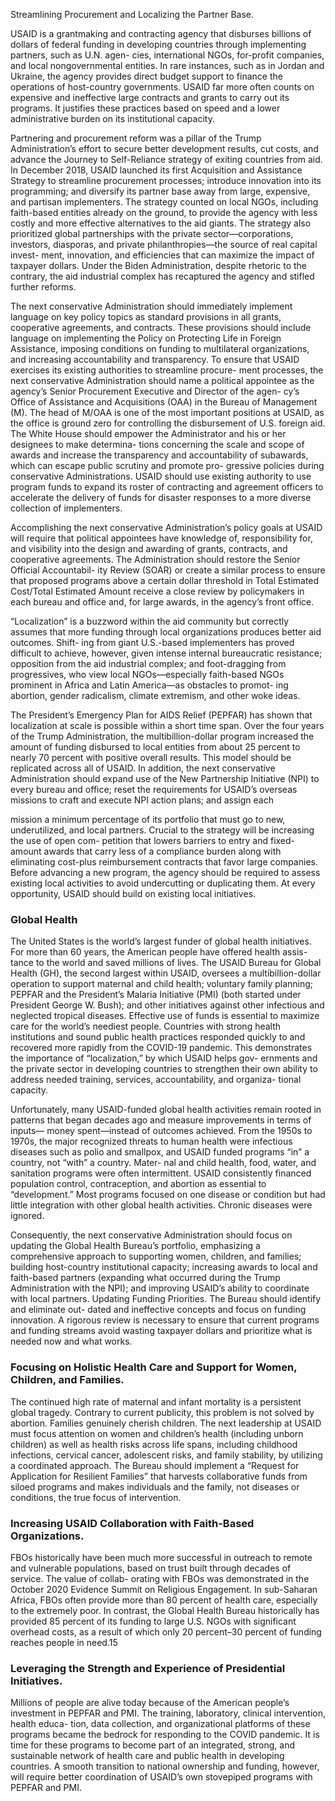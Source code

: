 
Streamlining Procurement and Localizing the Partner Base.

USAID is a
grantmaking and contracting agency that disburses billions of dollars of federal
funding in developing countries through implementing partners, such as U.N. agen-
cies, international NGOs, for-profit companies, and local nongovernmental entities.
In rare instances, such as in Jordan and Ukraine, the agency provides direct budget
support to finance the operations of host-country governments. USAID far more
often counts on expensive and ineffective large contracts and grants to carry out
its programs. It justifies these practices based on speed and a lower administrative
burden on its institutional capacity.

Partnering and procurement reform was a pillar of the Trump Administration’s
effort to secure better development results, cut costs, and advance the Journey to
Self-Reliance strategy of exiting countries from aid. In December 2018, USAID
launched its first Acquisition and Assistance Strategy to streamline procurement
processes; introduce innovation into its programming; and diversify its partner
base away from large, expensive, and partisan implementers. The strategy counted
on local NGOs, including faith-based entities already on the ground, to provide
the agency with less costly and more effective alternatives to the aid giants. The
strategy also prioritized global partnerships with the private sector—corporations,
investors, diasporas, and private philanthropies—the source of real capital invest-
ment, innovation, and efficiencies that can maximize the impact of taxpayer dollars.
Under the Biden Administration, despite rhetoric to the contrary, the aid industrial
complex has recaptured the agency and stifled further reforms.

The next conservative Administration should immediately implement language
on key policy topics as standard provisions in all grants, cooperative agreements,
and contracts. These provisions should include language on implementing the
Policy on Protecting Life in Foreign Assistance, imposing conditions on funding
to multilateral organizations, and increasing accountability and transparency.
To ensure that USAID exercises its existing authorities to streamline procure-
ment processes, the next conservative Administration should name a political
appointee as the agency’s Senior Procurement Executive and Director of the agen-
cy’s Office of Assistance and Acquisitions (OAA) in the Bureau of Management (M).
The head of M/OAA is one of the most important positions at USAID, as the office is
ground zero for controlling the disbursement of U.S. foreign aid. The White House
should empower the Administrator and his or her designees to make determina-
tions concerning the scale and scope of awards and increase the transparency and
accountability of subawards, which can escape public scrutiny and promote pro-
gressive policies during conservative Administrations. USAID should use existing
authority to use program funds to expand its roster of contracting and agreement
officers to accelerate the delivery of funds for disaster responses to a more diverse
collection of implementers.

Accomplishing the next conservative Administration’s policy goals at USAID
will require that political appointees have knowledge of, responsibility for, and
visibility into the design and awarding of grants, contracts, and cooperative
agreements. The Administration should restore the Senior Official Accountabil-
ity Review (SOAR) or create a similar process to ensure that proposed programs
above a certain dollar threshold in Total Estimated Cost/Total Estimated Amount
receive a close review by policymakers in each bureau and office and, for large
awards, in the agency’s front office.

“Localization” is a buzzword within the aid community but correctly assumes
that more funding through local organizations produces better aid outcomes. Shift-
ing from giant U.S.-based implementers has proved difficult to achieve, however,
given intense internal bureaucratic resistance; opposition from the aid industrial
complex; and foot-dragging from progressives, who view local NGOs—especially
faith-based NGOs prominent in Africa and Latin America—as obstacles to promot-
ing abortion, gender radicalism, climate extremism, and other woke ideas.

The President’s Emergency Plan for AIDS Relief (PEPFAR) has shown that
localization at scale is possible within a short time span. Over the four years of the
Trump Administration, the multibillion-dollar program increased the amount
of funding disbursed to local entities from about 25 percent to nearly 70 percent
with positive overall results. This model should be replicated across all of USAID.
In addition, the next conservative Administration should expand use of the New
Partnership Initiative (NPI) to every bureau and office; reset the requirements for
USAID’s overseas missions to craft and execute NPI action plans; and assign each﻿

mission a minimum percentage of its portfolio that must go to new, underutilized,
and local partners. Crucial to the strategy will be increasing the use of open com-
petition that lowers barriers to entry and fixed-amount awards that carry less of
a compliance burden along with eliminating cost-plus reimbursement contracts
that favor large companies. Before advancing a new program, the agency should
be required to assess existing local activities to avoid undercutting or duplicating
them. At every opportunity, USAID should build on existing local initiatives.

### Global Health

The United States is the world’s largest funder of global health
initiatives. For more than 60 years, the American people have offered health assis-
tance to the world and saved millions of lives. The USAID Bureau for Global Health
(GH), the second largest within USAID, oversees a multibillion-dollar operation
to support maternal and child health; voluntary family planning; PEPFAR and
the President’s Malaria Initiative (PMI) (both started under President George W.
Bush); and other initiatives against other infectious and neglected tropical diseases.
Effective use of funds is essential to maximize care for the world’s neediest people.
Countries with strong health institutions and sound public health practices
responded quickly to and recovered more rapidly from the COVID-19 pandemic.
This demonstrates the importance of “localization,” by which USAID helps gov-
ernments and the private sector in developing countries to strengthen their
own ability to address needed training, services, accountability, and organiza-
tional capacity.

Unfortunately, many USAID-funded global health activities remain rooted in
patterns that began decades ago and measure improvements in terms of inputs—
money spent—instead of outcomes achieved. From the 1950s to 1970s, the major
recognized threats to human health were infectious diseases such as polio and
smallpox, and USAID funded programs “in” a country, not “with” a country. Mater-
nal and child health, food, water, and sanitation programs were often intermittent.
USAID consistently financed population control, contraception, and abortion as
essential to “development.” Most programs focused on one disease or condition
but had little integration with other global health activities. Chronic diseases
were ignored.

Consequently, the next conservative Administration should focus on updating
the Global Health Bureau’s portfolio, emphasizing a comprehensive approach to
supporting women, children, and families; building host-country institutional
capacity; increasing awards to local and faith-based partners (expanding what
occurred during the Trump Administration with the NPI); and improving USAID’s
ability to coordinate with local partners.
Updating Funding Priorities. The Bureau should identify and eliminate out-
dated and ineffective concepts and focus on funding innovation. A rigorous review
is necessary to ensure that current programs and funding streams avoid wasting
taxpayer dollars and prioritize what is needed now and what works.


### Focusing on Holistic Health Care and Support for Women, Children, and Families. 

The continued high rate of maternal and infant mortality is a persistent
global tragedy. Contrary to current publicity, this problem is not solved by abortion.
Families genuinely cherish children. The next leadership at USAID must focus
attention on women and children’s health (including unborn children) as well
as health risks across life spans, including childhood infections, cervical cancer,
adolescent risks, and family stability, by utilizing a coordinated approach. The
Bureau should implement a “Request for Application for Resilient Families” that
harvests collaborative funds from siloed programs and makes individuals and the
family, not diseases or conditions, the true focus of intervention.


### Increasing USAID Collaboration with Faith-Based Organizations. 

FBOs
historically have been much more successful in outreach to remote and vulnerable
populations, based on trust built through decades of service. The value of collab-
orating with FBOs was demonstrated in the October 2020 Evidence Summit on
Religious Engagement. In sub-Saharan Africa, FBOs often provide more than 80
percent of health care, especially to the extremely poor. In contrast, the Global
Health Bureau historically has provided 85 percent of its funding to large U.S. NGOs
with significant overhead costs, as a result of which only 20 percent–30 percent of
funding reaches people in need.15

### Leveraging the Strength and Experience of Presidential Initiatives. 

Millions of people are alive today because of the American people’s investment in
PEPFAR and PMI. The training, laboratory, clinical intervention, health educa-
tion, data collection, and organizational platforms of these programs became the
bedrock for responding to the COVID pandemic. It is time for these programs to
become part of an integrated, strong, and sustainable network of health care and
public health in developing countries. A smooth transition to national ownership
and funding, however, will require better coordination of USAID’s own stovepiped
programs with PEPFAR and PMI.

